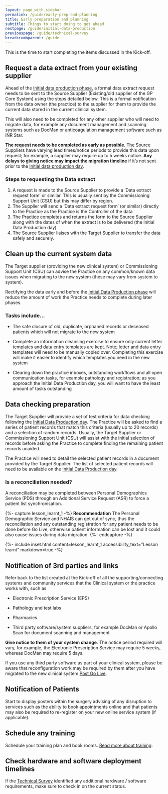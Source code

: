 ```yaml
---
layout: page_with_sidebar
permalink: /guide/early-prep-and-planning
title: Early preparation and planning
subtitle: Things to start doing to get ahead
nextpage: /guide/initial-data-production
previouspage: /guide/technical-survey
breadcrumbparent: /guide
---
```


This is the time to start completing the items discussed in the Kick-off.


## Request a data extract from your existing supplier

Ahead of the [Initial data production phase](initial-data-production), a formal data extract request needs to be sent to the Source Supplier (Existing/old supplier of the GP Core System) using the steps detailed below. This is a formal notification from the data owner (the practice) to the supplier for them to provide the current data stored in the current clinical system.

This will also need to be completed for any other supplier who will need to migrate data, for example any document management and scanning systems such as DocMan or anticoagulation management software such as INR Star.

__The request needs to be completed as early as possible__. The Source Suppliers have varying lead times/notice periods to provide this data upon request; for example, a supplier may require up to 5 weeks notice. __Any delays to giving notice may impact the migration timeline__ if it’s not sent prior to the [Initial data production day](initial-data-production).


### Steps to requesting the Data extract

1. A request is made to the Source Supplier to provide a ‘Data extract request form’ or similar. This is usually sent by the Commissioning Support Unit (CSU) but this may differ by region. 
2. The Supplier will send a ‘Data extract request form’ (or similar) directly to the Practice as the Practice is the Controller of the data
3. The Practice completes and returns the form to the Source Supplier along with the dates of when the extract is to be delivered (the Initial Data Production day)
4. The Source Supplier liaises with the Target Supplier to transfer the data safely and securely.

## Clean up the current system data

The Target supplier (providing the new clinical system) or Commissioning Support Unit (CSU) can advise the Practice on any common/known data issues when migrating to the new system (these may vary from system to system). 

Rectifying the data early and before the [Initial Data Production phase](initial-data-production) will reduce the amount of work the Practice needs to complete during later phases.


### Tasks include...

* The safe closure of old, duplicate, orphaned records or deceased patients which will not migrate to the new system


* Complete an information cleansing exercise to ensure only current letter templates and data entry templates are kept. Note; letter and data entry templates will need to be manually copied over. Completing this exercise will make it easier to identify which templates you need in the new system


* Clearing down the practice inboxes, outstanding workflows and all open communication tasks, for example pathology and registration; as you approach the Initial Data Production day, you will want to have the least amount of tasks outstanding 



## Data checking preparation

The Target Supplier will provide a set of test criteria for data checking following the [Initial Data Production day](initial-data-production). The Practice will be asked to find a series of patient records that match this criteria (usually up to 20 records) and a selection of random records. Usually, the Target Supplier or Commissioning Support Unit (CSU) will assist with the initial selection of records before asking the Practice to complete finding the remaining patient records unaided.

The Practice will need to detail the selected patient records in a document provided by the Target Supplier. The list of selected patient records will need to be available on the [Initial Data Production day](initial-data-production).


### Is a reconciliation needed?

A reconciliation may be completed between Personal Demographics Service (PDS) through an Additional Service Request (ASR) to force a patient list synchronisation.

{%- capture lesson_learnt_1 -%}
__Recommendation__ The Personal Demographic Service and NHAIS can get out of sync, thus the reconciliation and any outstanding registration for any patient needs to be done before Go Live, otherwise patient information can be lost and it could also cause issues during data migration.
{%- endcapture -%}

{%- include inset.html content=lesson_learnt_1 accessibility_text="Lesson learnt" markdown=true -%}


## Notification of 3rd parties and links

Refer back to the list created at the Kick-off of all the supporting/connecting systems and community services that the Clinical system or the practice works with, such as

* Electronic Prescription Service (EPS)

* Pathology and test labs

* Pharmacies

* Third party software/system suppliers, for example DocMan or Apollo Scan for document scanning and management

__Give notice to them of your system change__. The notice period required will vary, for example, the Electronic Prescription Service may require 5 weeks, whereas DocMan may require 5 days. 

If you use any third party software as part of your clinical system, please be aware that reconfiguration work may be required by them after you have migrated to the new clinical system [Post Go Live](post-go-live).


## Notification of Patients
Start to display posters within the surgery advising of any disruption to services such as the ability to book appointments online and that patients may also be required to re-register on your new online service system (if applicable). 

## Schedule any training

Schedule your training plan and book rooms. [Read more about training](training). 

## Check hardware and software deployment timelines

If the [Technical Survey](technical-survey) identified any additional hardware / software requirements, make sure to check in on the current status.
